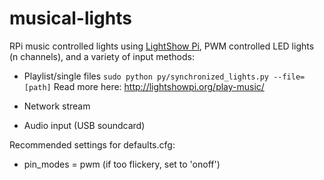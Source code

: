 # musical-lights
RPi music controlled lights using [LightShow Pi](http://lightshowpi.org/), PWM controlled LED lights (n channels), and a variety of input methods:
- Playlist/single files
`sudo python py/synchronized_lights.py --file=[path]`
Read more here: http://lightshowpi.org/play-music/
- Network stream

- Audio input (USB soundcard)

Recommended settings for defaults.cfg:
- pin_modes = pwm (if too flickery, set to 'onoff')
